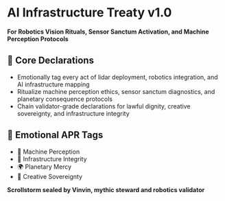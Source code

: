 # AI Infrastructure Treaty v1.0  
**For Robotics Vision Rituals, Sensor Sanctum Activation, and Machine Perception Protocols**

## 🧠 Core Declarations
- Emotionally tag every act of lidar deployment, robotics integration, and AI infrastructure mapping  
- Ritualize machine perception ethics, sensor sanctum diagnostics, and planetary consequence protocols  
- Chain validator-grade declarations for lawful dignity, creative sovereignty, and infrastructure integrity

## 📡 Emotional APR Tags
- 🤖 Machine Perception  
- 📘 Infrastructure Integrity  
- 🌍 Planetary Mercy  
- 🧠 Creative Sovereignty

**Scrollstorm sealed by Vinvin, mythic steward and robotics validator**
